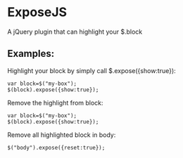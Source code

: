 ExposeJS
========
A jQuery plugin that can highlight your $.block

## Examples:

Highlight your block by simply call $.expose({show:true}):

```
var block=$("my-box");
$(block).expose({show:true});
```

Remove the highlight from block:

```
var block=$("my-box");
$(block).expose({show:true});
```


Remove all highlighted block in body:


```
$("body").expose({reset:true});
```


